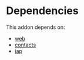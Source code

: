 # Dependencies

This addon depends on:

- [web](../../odoo-bringout-oca-ocb-web)
- [contacts](../../odoo-bringout-oca-ocb-contacts)
- [iap](../../odoo-bringout-oca-ocb-iap)
